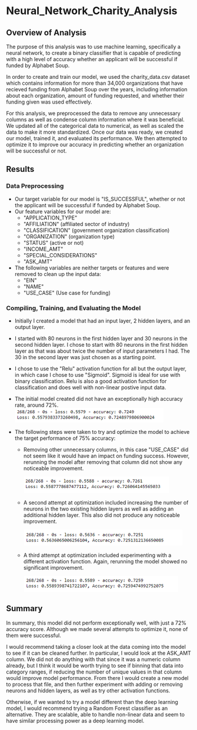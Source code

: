 # Neural_Network_Charity_Analysis

## Overview of Analysis
The purpose of this analysis was to use machine learning, specifically a neural network, to create a binary classifier that is capable of predicting with a high level of accuracy whether an applicant will be successful if funded by Alphabet Soup.  

In order to create and train our model, we used the charity_data.csv dataset which contains information for more than 34,000 organizations that have recieved funding from Alphabet Soup over the years, including information about each organization, amount of funding requested, and whether their funding given was used effectively.

For this analysis, we preprocessed the data to remove any unnecessary columns as well as condense column information where it was beneficial.  We updated all of the categorical data to numerical, as well as scaled the data to make it more standardized.  Once our data was ready, we created our model, trained it, and evaluated its performance.  We then attempted to optimize it to improve our accuracy in predicting whether an organization will be successful or not.


## Results
### Data Preprocessing
- Our target variable for our model is "IS_SUCCESSFUL", whether or not the applicant will be successful if funded by Alphabet Soup.
- Our feature variables for our model are:
    - "APPLICATION_TYPE"
    - "AFFILIATION" (affiliated sector of industry)
    - "CLASSIFICATION" (government organization classification) 
    - "ORGANIZATION" (organization type)
    - "STATUS" (active or not) 
    - "INCOME_AMT"
    - "SPECIAL_CONSIDERATIONS"
    - "ASK_AMT"
- The following variables are neither targets or features and were removed to clean up the input data:
    - "EIN"
    - "NAME"
    - "USE_CASE" (Use case for funding)

### Compiling, Training, and Evaluating the Model
- Initially I created a model that had an input layer, 2 hidden layers, and an output layer.
- I started with 80 neurons in the first hidden layer and 30 neurons in the second hidden layer.  I chose to start with 80 neurons in the first hidden layer as that was about twice the number of input parameters I had.  The 30 in the second layer was just chosen as a starting point.
- I chose to use the "Relu" activation function for all but the output layer, in which case I chose to use "Sigmoid".  Sigmoid is ideal for use with binary classification.  Relu is also a good activation function for classification and does well with non-linear postive input data.
- The initial model created did not have an exceptionally high accuracy rate, around 72%.
![Accuracy_for_initial_model.png](Resources/Accuracy_for_initial_model.png)


- The following steps were taken to try and optimize the model to achieve the target performance of 75% accuracy:
    - Removing other unnecessary columns, in this case "USE_CASE" did not seem like it would have an impact on funding success.  However, rerunning the model after removing that column did not show any noticeable improvement.
    
        ![Accuracy_attempt1_optimization.png](Resources/Accuracy_attempt1_optimization.png)

    - A second attempt at optimization included increasing the number of neurons in the two existing hidden layers as well as adding an additional hidden layer.  This also did not produce any noticeable improvement.
    
        ![Accuracy_attempt2_optimization.png](Resources/Accuracy_attempt2_optimization.png)
    
    - A third attempt at optimization included experimenting with a different activation function.  Again, rerunning the model showed no significant improvement.
    
        ![Accuracy_attempt3_optimization.png](Resources/Accuracy_attempt3_optimization.png)


## Summary
In summary, this model did not perform exceptionally well, with just a 72% accuracy score.  Although we made several attempts to optimize it, none of them were successful.  

I would recommend taking a closer look at the data coming into the model to see if it can be cleaned further.  In particular, I would look at the ASK_AMT column.  We did not do anything with that since it was a numeric column already, but I think it would be worth trying to see if binning that data into category ranges, if reducing the number of unique values in that column would improve model performance.  From there I would create a new model to process that file, and then further experiment with adding or removing neurons and hidden layers, as well as try other activation functions.

Otherwise, if we wanted to try a model different than the deep learning model, I would recommend trying a Random Forest classifier as an alternative.  They are scalable, able to handle non-linear data and seem to have similar processing power as a deep learning model.

